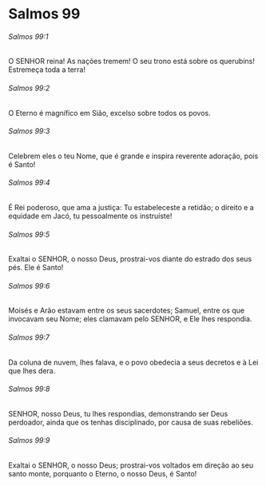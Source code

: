 # Salmos 99

###### Salmos 99:1

O SENHOR reina! As nações tremem! O seu trono está sobre os querubins! Estremeça toda a terra!

###### Salmos 99:2

O Eterno é magnífico em Sião, excelso sobre todos os povos.

###### Salmos 99:3

Celebrem eles o teu Nome, que é grande e inspira reverente adoração, pois é Santo!

###### Salmos 99:4

É Rei poderoso, que ama a justiça: Tu estabeleceste a retidão; o direito e a equidade em Jacó, tu pessoalmente os instruíste!

###### Salmos 99:5

Exaltai o SENHOR, o nosso Deus, prostrai-vos diante do estrado dos seus pés. Ele é Santo!

###### Salmos 99:6

Moisés e Arão estavam entre os seus sacerdotes; Samuel, entre os que invocavam seu Nome; eles clamavam pelo SENHOR, e Ele lhes respondia.

###### Salmos 99:7

Da coluna de nuvem, lhes falava, e o povo obedecia a seus decretos e à Lei que lhes dera.

###### Salmos 99:8

SENHOR, nosso Deus, tu lhes respondias, demonstrando ser Deus perdoador, ainda que os tenhas disciplinado, por causa de suas rebeliões.

###### Salmos 99:9

Exaltai o SENHOR, o nosso Deus; prostrai-vos voltados em direção ao seu santo monte, porquanto o Eterno, o nosso Deus, é Santo!

